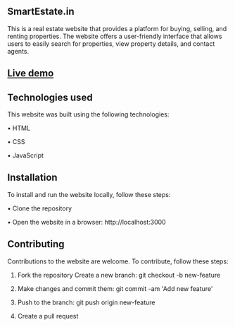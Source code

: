 ## SmartEstate.in

This is a real estate website that provides a platform for buying, selling, and renting properties. The website offers a user-friendly interface that allows users to easily search for properties, view property details, and contact agents.


## [Live demo](https://skylighthomesindia.vercel.app/)


## Technologies used

This website was built using the following technologies:

• HTML

• CSS

• JavaScript


## Installation

To install and run the website locally, follow these steps:

• Clone the repository

• Open the website in a browser: http://localhost:3000


## Contributing

Contributions to the website are welcome. To contribute, follow these steps:

1. Fork the repository Create a new branch: git checkout -b new-feature

2. Make changes and commit them: git commit -am 'Add new feature'

3. Push to the branch: git push origin new-feature

4. Create a pull request
